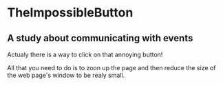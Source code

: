 # TheImpossibleButton
A study about communicating with events
-------------------------------------------------------------------
Actualy there is a way to click on that annoying button!

All that you need to do is to zoon up the page and
then reduce the size of the web page's window to be realy small.

